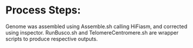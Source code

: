 # Process Steps: #
Genome was assembled using Assemble.sh calling HiFiasm, and corrected using inspector. RunBusco.sh and TelomereCentromere.sh are wrapper scripts to produce respective outputs. 
